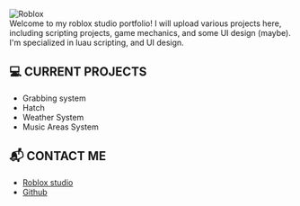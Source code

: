 ![Roblox](https://img.shields.io/badge/Roblox-Studio-blue?logo=roblox)<br>
Welcome to my roblox studio portfolio! I will upload various projects here, including scripting projects, game mechanics, and some UI design (maybe).
I'm specialized in luau scripting, and UI design.

## 💻 CURRENT PROJECTS
- Grabbing system
- Hatch
- Weather System
- Music Areas System

## 📬 CONTACT ME
- [Roblox studio](https://create.roblox.com/talent/creators/724989015)
- [Github](https://github.com/m13511-dev/Roblox-Studio-Portfolio)
